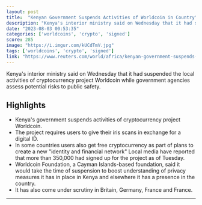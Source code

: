 ```yaml
---
layout: post
title:  "Kenyan Government Suspends Activities of Worldcoin in Country"
description: "Kenya's interior ministry said on Wednesday that it had suspended the local activities of cryptocurrency project Worldcoin while government agencies assess potential risks to public safety."
date: "2023-08-03 00:53:35"
categories: ['worldcoins', 'crypto', 'signed']
score: 285
image: "https://i.imgur.com/kUCdTmV.jpg"
tags: ['worldcoins', 'crypto', 'signed']
link: "https://www.reuters.com/world/africa/kenyan-government-suspends-activities-worldcoin-country-2023-08-02/"
---
```


Kenya's interior ministry said on Wednesday that it had suspended the local activities of cryptocurrency project Worldcoin while government agencies assess potential risks to public safety.

## Highlights

- Kenya's government suspends activities of cryptocurrency project Worldcoin.
- The project requires users to give their iris scans in exchange for a digital ID.
- In some countries users also get free cryptocurrency as part of plans to create a new "identity and financial network" Local media have reported that more than 350,000 had signed up for the project as of Tuesday.
- Worldcoin Foundation, a Cayman Islands-based foundation, said it would take the time of suspension to boost understanding of privacy measures it has in place in Kenya and elsewhere it has a presence in the country.
- It has also come under scrutiny in Britain, Germany, France and France.

---
